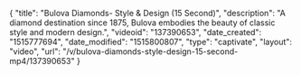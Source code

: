 {
    "title": "Bulova Diamonds- Style & Design (15 Second)",
    "description": "A diamond destination since 1875, Bulova embodies the beauty of classic style and modern design.",
    "videoid": "137390653",
    "date_created": "1515777694",
    "date_modified": "1515800807",
    "type": "captivate",
    "layout": "video",
    "url": "\/v\/bulova-diamonds-style-design-15-second-mp4\/137390653"
}